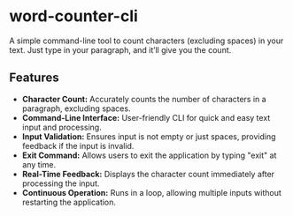 # word-counter-cli
A simple command-line tool to count characters (excluding spaces) in your text. Just type in your paragraph, and it’ll give you the count.

## Features

- **Character Count:** Accurately counts the number of characters in a paragraph, excluding spaces.
- **Command-Line Interface:** User-friendly CLI for quick and easy text input and processing.
- **Input Validation:** Ensures input is not empty or just spaces, providing feedback if the input is invalid.
- **Exit Command:** Allows users to exit the application by typing "exit" at any time.
- **Real-Time Feedback:** Displays the character count immediately after processing the input.
- **Continuous Operation:** Runs in a loop, allowing multiple inputs without restarting the application.
